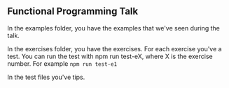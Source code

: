 ## Functional Programming Talk

In the examples folder, you have the examples that we've seen during the talk.

In the exercises folder, you have the exercises. For each exercise you've a test.
You can run the test with npm run test-eX, where X is the exercise number.
For example `npm run test-e1`

In the test files you've tips.